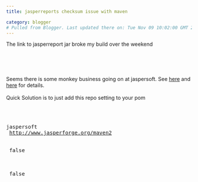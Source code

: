 ```yaml
---
title: jasperreports checksum issue with maven

category: blogger
# Pulled from Blogger. Last updated there on: Tue Nov 09 10:02:00 GMT 2010
---
```

The link to jasperreport jar broke my build over the weekend<br /><br /><pre class="brush: bash"><!--<br />[INFO] skip non existing resourceDirectory /home/assure/projects/touchpoint/main/src/main/resources<br />[INFO] artifact commons-collections:commons-collections: checking for updates from jaspersoft<br />[WARNING] *** CHECKSUM FAILED - Checksum failed on download: local = 'd250028219fd2c99a0ab57b8c48f5f260ac04c93'; remote = '<!DOCTYPE' - RETRYING<br />[WARNING] *** CHECKSUM FAILED - Checksum failed on download: local = 'f894058930dd693642c79bc950f65a8c91108e0b'; remote = '<!DOCTYPE' - IGNORING<br />[INFO] ------------------------------------------------------------------------<br />[ERROR] BUILD ERROR<br />[INFO] ------------------------------------------------------------------------<br />[INFO] Failed to resolve artifact.<br /><br />Unable to get dependency information: Unable to read local copy of metadata: Cannot read metadata from '/home/assure/.m2/repository/commons-collections/commons-collections/maven-metadata-jaspersoft.xml': end tag name <"td"> must match start tag name <span> from line 258 (position: END_TAG seen ...</"span"></"span"></"td">... @262:173) <br />  commons-collections:commons-collections:jar:null<br /><br />from the specified remote repositories:<br />  central (http://milla/archiva/repository/internal),<br />  java.net (http://milla/archiva/repository/internal),<br />  centralsnapshot (http://milla/archiva/repository/snapshots),<br />  jaspersoft (http://www.jasperforge.org/maven2),<br />  java.net2 (http://milla/archiva/repository/internal)<br /><br />Path to dependency: <br /> 1) com.xx-<br /> 2) jasperreports-jasperreports-jar-2.0.2<br />--><br /></pre><br />Seems there is some monkey business going on at jaspersoft. See <a href="http://jasperforge.org/plugins/espforum/view.php?group_id=112&forumid=102&topicid=80489">here</a> and <a href="http://jasperforge.org/plugins/espforum/view.php?group_id=102&forumid=103&topicid=80434">here</a> for details.<br /><br />Quick Solution is to just add this repo setting to your pom<br /><br /><pre class="brush: xml">  <repository><br />      <id>jaspersoft</id><br />        <url>http://www.jasperforge.org/maven2</url><br />        <snapshots><br />          <enabled>false</enabled><br />         </snapshots><br />         <releases><br />            <enabled>false</enabled><br />         </releases><br />  </repository><br /></pre>
